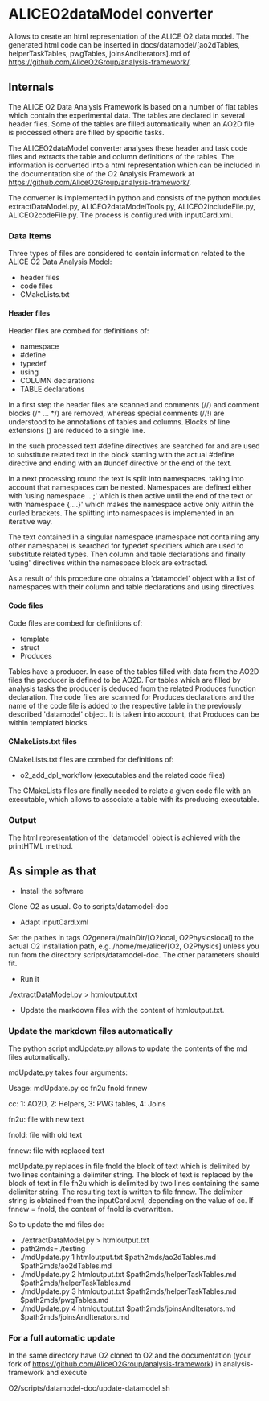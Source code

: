<!-- doxy
\page refscriptsDatamodel-doc ALICEO2dataModel converter
/doxy -->

# ALICEO2dataModel converter

Allows to create an html representation of the ALICE O2 data model.
The generated html code can be inserted in docs/datamodel/[ao2dTables, helperTaskTables, pwgTables, joinsAndIterators].md of https://github.com/AliceO2Group/analysis-framework/.

## Internals

The ALICE O2 Data Analysis Framework is based on a number of flat tables which contain the experimental data. The tables are declared in several header files. Some of the tables are filled automatically when an AO2D file is processed others are filled by specific tasks.

The ALICEO2dataModel converter analyses these header and task code files and extracts the table and column definitions of the tables. The information is converted into a html representation which can be included in the documentation site of the O2 Analysis Framework at https://github.com/AliceO2Group/analysis-framework/.

The converter is implemented in python and consists of the python modules extractDataModel.py, ALICEO2dataModelTools.py, ALICEO2includeFile.py, ALICEO2codeFile.py. The process is configured with inputCard.xml.


### Data Items

Three types of files are considered to contain information related to the ALICE O2 Data Analysis Model:

- header files
- code files
- CMakeLists.txt

#### Header files
Header files are combed for definitions of:

- namespace
- #define
- typedef
- using
- COLUMN declarations
- TABLE declarations

In a first step the header files are scanned and comments (//) and comment blocks (/* ... */) are removed, whereas special comments (//!) are understood to be annotations of tables and columns. Blocks of line extensions (\) are reduced to a single line. 

In the such processed text #define directives are searched for and are used to substitute related text in the block starting with the actual #define directive and ending with an #undef directive or the end of the text.

In a next processing round the text is split into namespaces, taking into account that namespaces can be nested. Namespaces are defined either with 'using namespace ...;' which is then active until the end of the text or with 'namespace {....}' which makes the namespace active only within the curled brackets. The splitting into namespaces is implemented in an iterative way.

The text contained in a singular namespace (namespace not containing any other namespace) is searched for typedef specifiers which are used to substitute related types. Then column and table declarations and finally 'using' directives within the namespace block are extracted.

As a result of this procedure one obtains a 'datamodel' object with a list of namespaces with their column and table declarations and using directives.

#### Code files
Code files are combed for definitions of:

- template
- struct
- Produces

Tables have a producer. In case of the tables filled with data from the AO2D files the producer is defined to be AO2D. For tables which are filled by analysis tasks the producer is deduced from the related Produces function declaration. The code files are scanned for Produces declarations and the name of the code file is added to the respective table in the previously described 'datamodel' object. It is taken into account, that Produces can be within templated blocks.

#### CMakeLists.txt files
CMakeLists.txt files are combed for definitions of:

- o2_add_dpl_workflow (executables and the related code files)

The CMakeLists files are finally needed to relate a given code file with an executable, which allows to associate a table with its producing executable.

### Output

The html representation of the 'datamodel' object is achieved with the printHTML method.


## As simple as that

- Install the software

Clone O2 as usual. Go to scripts/datamodel-doc

- Adapt inputCard.xml

Set the pathes in tags O2general/mainDir/[O2local, O2Physicslocal] to the actual O2 installation path, e.g. /home/me/alice/[O2, O2Physics] unless you run from the directory scripts/datamodel-doc. The other parameters should fit.

- Run it

./extractDataModel.py > htmloutput.txt

- Update the markdown files with the content of htmloutput.txt.


### Update the markdown files automatically

The python script mdUpdate.py allows to update the contents of the md files automatically.

mdUpdate.py takes four arguments:

Usage:
mdUpdate.py cc fn2u fnold fnnew

cc: 1: AO2D, 2: Helpers, 3: PWG tables, 4: Joins

fn2u: file with new text

fnold: file with old text

fnnew: file with replaced text

mdUpdate.py replaces in file fnold the block of text which is delimited by two lines containing a delimiter string. The block of text is replaced by the block of text in file fn2u which is delimited by two lines containing the same delimiter string. The resulting text is written to file fnnew. The delimiter string is obtained from the inputCard.xml, depending on the value of cc. If fnnew = fnold, the content of fnold is overwritten.

So to update the md files do:

- ./extractDataModel.py > htmloutput.txt
- path2mds=./testing
- ./mdUpdate.py 1 htmloutput.txt $path2mds/ao2dTables.md $path2mds/ao2dTables.md
- ./mdUpdate.py 2 htmloutput.txt $path2mds/helperTaskTables.md $path2mds/helperTaskTables.md
- ./mdUpdate.py 3 htmloutput.txt $path2mds/helperTaskTables.md $path2mds/pwgTables.md
- ./mdUpdate.py 4 htmloutput.txt $path2mds/joinsAndIterators.md $path2mds/joinsAndIterators.md

### For a full automatic update

In the same directory have O2 cloned to O2 and the documentation (your fork of https://github.com/AliceO2Group/analysis-framework) in analysis-framework and execute

O2/scripts/datamodel-doc/update-datamodel.sh
